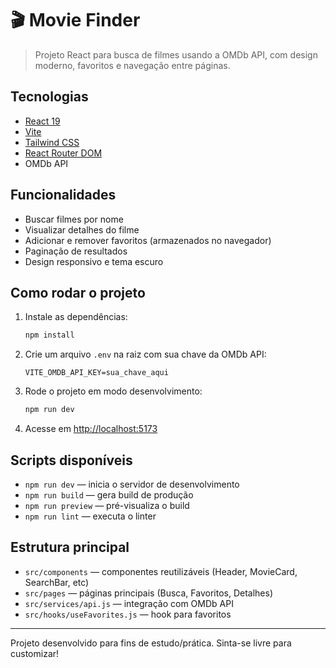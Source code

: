 
# 🎬 Movie Finder

> Projeto React para busca de filmes usando a OMDb API, com design moderno, favoritos e navegação entre páginas.

## Tecnologias

- [React 19](https://react.dev/)
- [Vite](https://vitejs.dev/)
- [Tailwind CSS](https://tailwindcss.com/)
- [React Router DOM](https://reactrouter.com/)
- OMDb API

## Funcionalidades

- Buscar filmes por nome
- Visualizar detalhes do filme
- Adicionar e remover favoritos (armazenados no navegador)
- Paginação de resultados
- Design responsivo e tema escuro

## Como rodar o projeto

1. Instale as dependências:
	```bash
	npm install
	```
2. Crie um arquivo `.env` na raiz com sua chave da OMDb API:
	```env
	VITE_OMDB_API_KEY=sua_chave_aqui
	```
3. Rode o projeto em modo desenvolvimento:
	```bash
	npm run dev
	```
4. Acesse em [http://localhost:5173](http://localhost:5173)

## Scripts disponíveis

- `npm run dev` — inicia o servidor de desenvolvimento
- `npm run build` — gera build de produção
- `npm run preview` — pré-visualiza o build
- `npm run lint` — executa o linter

## Estrutura principal

- `src/components` — componentes reutilizáveis (Header, MovieCard, SearchBar, etc)
- `src/pages` — páginas principais (Busca, Favoritos, Detalhes)
- `src/services/api.js` — integração com OMDb API
- `src/hooks/useFavorites.js` — hook para favoritos

---

Projeto desenvolvido para fins de estudo/prática. Sinta-se livre para customizar!
